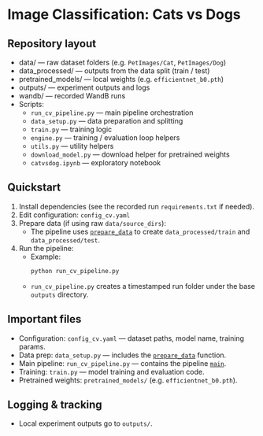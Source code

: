 # Image Classification: Cats vs Dogs

## Repository layout
- data/ — raw dataset folders (e.g. `PetImages/Cat`, `PetImages/Dog`)
- data_processed/ — outputs from the data split (train / test)
- pretrained_models/ — local weights (e.g. `efficientnet_b0.pth`)
- outputs/ — experiment outputs and logs
- wandb/ — recorded WandB runs
- Scripts:
  - `run_cv_pipeline.py` — main pipeline orchestration
  - `data_setup.py` — data preparation and splitting
  - `train.py` — training logic
  - `engine.py` — training / evaluation loop helpers
  - `utils.py` — utility helpers
  - `download_model.py` — download helper for pretrained weights
  - `catvsdog.ipynb` — exploratory notebook

## Quickstart

1. Install dependencies (see the recorded run `requirements.txt` if needed).
2. Edit configuration: `config_cv.yaml`
3. Prepare data (if using raw `data/source_dirs`):
   - The pipeline uses [`prepare_data`](data_setup.py) to create `data_processed/train` and `data_processed/test`.
4. Run the pipeline:
   - Example:
     ```sh
     python run_cv_pipeline.py
     ```
   - `run_cv_pipeline.py` creates a timestamped run folder under the base `outputs` directory.

## Important files
- Configuration: `config_cv.yaml` — dataset paths, model name, training params.
- Data prep: `data_setup.py` — includes the [`prepare_data`](data_setup.py) function.
- Main pipeline: `run_cv_pipeline.py` — contains the pipeline [`main`](run_cv_pipeline.py).
- Training: `train.py` — model training and evaluation code.
- Pretrained weights: `pretrained_models/` (e.g. `efficientnet_b0.pth`).

## Logging & tracking
- Local experiment outputs go to `outputs/`.
